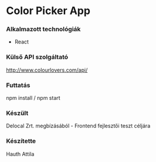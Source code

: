 # Color Picker App

### Alkalmazott technológiák

- React

### Külső API szolgáltató

http://www.colourlovers.com/api/

### Futtatás

npm install / npm start

### Készült

Delocal Zrt. megbízásából - Frontend fejlesztői teszt céljára

### Készítette

Hauth Attila
